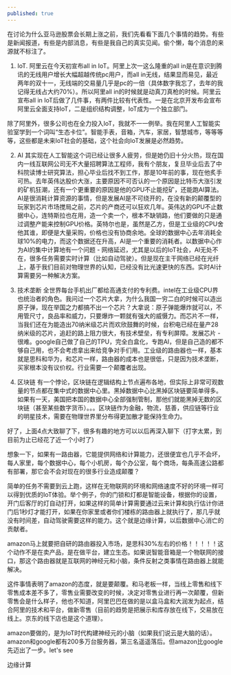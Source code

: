 ```yaml
---
published: true
---
```


在讨论为什么亚马逊股票会长期上涨之前，我们先看看下面几个事情的趋势。有些是新闻报道，有些是内部消息，有些是我自己的真实见闻。偷个懒，每个消息的来源就不标注了。

1. IoT. 
阿里云在今天初宣布all in IoT。阿里上次一这么隆重的all in是在意识到腾讯的无线用户增长大幅超越传统pc用户，而all in无线，结果显而易见，最近两年的双十一，无线端的交易量几乎是pc的一倍（具体数字我忘了，去年的我记得无线占大约70%）。所以阿里all in的时候就是动真刀真枪的时候。阿里云宣布all in IoT后做了几件事，有两件比较有代表性。一是在北京开发布会宣布阿里云全面支持IoT，二是组织结构调整，IoT成为一个独立部门。

除了阿里外，很多公司也在全力投入IoT，我就不一一例举。我在阿里人工智能实验室学到一个词叫“生态卡位”。智能手表，音箱，汽车，家居，智慧城市，等等等等，这些都是未来IoT社会的基础，这个社会向IoT发展是必然趋势。

2. AI
其实现在人工智能这个词已经让很多人疲劳，但是她仍旧十分火热，现在国内一线互联网公司无不大量招聘算法工程师，我有个朋友，复旦毕业后去了中科院读博士研究算法，担心毕业后找不到工作，那是10年前的事，现在他炙手可热。去年英伟达股价大涨，主要原因不可否认的一个原因是比特币大涨引发的矿机狂潮，还有一个更重要的原因是他的GPU不止能挖矿，还能跑AI算法。AI是很消耗计算资源的事情，但是发展AI是不可绕开的，在没有新的颠覆型的玩家到芯片市场搅局之前，芯片的产商还可以狂欢几年。英伟达的GPU不止数据中心，连特斯拉也在用，造一个卖一个，根本不缺销路，他们要做的只是通过调整产能来控制GPU价格。英特尔也是，虽然是乙方，但是工业级的CPU舍他其谁，即便是大量采购，价格也没有协商余地。全球的数据中心去年消耗全球10%的电力，而这个数据还在升高，AI是一个重要的消耗者。以数据中心作为AI的集中计算地有一个问题 - 网络延迟，尤其是以后的IoT社会，AI无处不在，很多任务需要实时计算（比如自动驾驶）。但是现在主干网络已经在光纤上，基于我们目前对物理世界的认知，已经没有比光速更快的东西。实时AI计算需要另一种解决方案。


3. 技术垄断
全世界每台手机出厂都给高通支付的专利费。intel在工业级CPU界也统治者的角色。我问过一个芯片大拿，为什么我国一穷二白的时候可以造出原子弹，现在举国之力都搞不出一个芯片？大拿说：原子弹能爆炸就可以，不用管尺寸，良品率和威力，只要爆炸一颗就有强大的威慑力。而芯片不一样，当我们还在为能造出70纳米级芯片而欢欣鼓舞的时候，台积电已经在量产28纳米级的芯片，追赶的路上阻力很大，有技术壁垒，有专利屏障。发展芯片 - 很难。google自己做了自己的TPU，完全白盒化，专跑AI，但是自己造的都不够自己用，也不会考虑拿出来给竞争对手们用。工业级的路由器也一样，基本就是思科和华为，和芯片一样，路由器的成本也是很低，只是因为技术垄断，买家根本没有议价权。行业需要一个颠覆者出现。


4. 区块链
有一个悖论，区块链在逻辑结构上节点遍布各地，但实际上非常可观数量的节点都在集中式的数据中心里。黑掉数据中心比黑掉区块链要简单得多。如果有一天，美国把本国的数据中心全部强制管制，那他们就能黑掉无数的区块链（甚至某些数字货币）。。。区块链作为金融，物流，慈善，供应链等行业的明星技术，需要在物理世界里分布得更加散才能保持生命力。



好了，上面4点大致聊了下，很多有趣的地方可以以后再深入聊下（打字太累，到目前为止已经花了近一个小时了）

想象一下，如果有一路由器，它能提供网络和计算能力，还很便宜也几乎不会坏，每人家里，每个数据中心，每个小机房，每个办公室，每个商场，每条高速公路都有部署，那它会不会对现在的很多行业造成颠覆？


简单的任务不需要到云上跑，这样在无物联网的环境和网络速度不好的环境一样可以得到优质的IoT体验。举个例子，你的门锁和灯都是智能设备，根据你的设置，开门后客厅的灯自动打开，如果这样的简单计算需要通过云来计算和执行估计你进门后1秒灯才能打开，如果在你家里或者你们楼栋的路由器上就执行了，那几乎就没有时间差，自动驾驶需要这样的能力。这个就是边缘计算，以后数据中心消亡的贡献者。

amazon马上就要把自研的路由器投入市场，是思科30%左右的价格！！！！！这个动作不是在卖产品，是在做平台，建立生态。如果说智能音箱是一个物联网的接口，那这个路由器就是互联网的神经元和小脑，条件反射之类事情在路由器上就能解决。

这件事情表明了amazon的态度，就是要颠覆。和马老板一样，当线上零售和线下零售成本差不多了，零售业需要改变的时候，决定对零售业进行再一次颠覆，但新零售会是什么样子，他也不知道，阿里巴巴在做的是以盒马盒和大润发为起点，结合阿里的技术和平台，做新零售（目前的趋势是把展示和库存放在线下，交易放在线上。京东的线下店也是这个道理）。

amazon要做的，是为IoT时代构建神经元的小脑（如果我们说云是大脑的话）。amazon和google都有200多万台服务器，第三名遥遥落后。但amazon比google先迈出了一步。let's see












边缘计算
